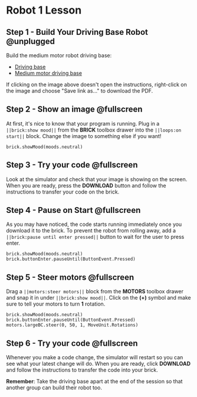 # Robot 1 Lesson

## Step 1 - Build Your Driving Base Robot @unplugged

Build the medium motor robot driving base:

* [Driving base](https://le-www-live-s.legocdn.com/sc/media/lessons/mindstorms-ev3/building-instructions/ev3-rem-driving-base-79bebfc16bd491186ea9c9069842155e.pdf)
* [Medium motor driving base](https://le-www-live-s.legocdn.com/sc/media/lessons/mindstorms-ev3/building-instructions/ev3-medium-motor-driving-base-e66e2fc0d917485ef1aa023e8358e7a7.pdf)

If clicking on the image above doesn't open the instructions, right-click on the image and choose "Save link as..." to download the PDF.

## Step 2 - Show an image @fullscreen

At first, it's nice to know that your program is running. Plug in a ``||brick:show mood||`` from the **BRICK** toolbox drawer
into the ``||loops:on start||`` block. Change the image to something else if you want!

```blocks
brick.showMood(moods.neutral)
```

## Step 3 - Try your code @fullscreen

Look at the simulator and check that your image is showing on the screen. When you are ready, press the **DOWNLOAD** button
and follow the instructions to transfer your code on the brick.

## Step 4 - Pause on Start @fullscreen

As you may have noticed, the code starts running immediately once you download it to the brick. To prevent the robot
from rolling away, add a ``||brick:pause until enter pressed||`` button to wait for the user to press enter.

```blocks
brick.showMood(moods.neutral)
brick.buttonEnter.pauseUntil(ButtonEvent.Pressed)
```

## Step 5 - Steer motors @fullscreen

Drag a ``||motors:steer motors||`` block from the **MOTORS** toolbox drawer and snap it in under ``||brick:show mood||``.
Click on the **(+)** symbol and make sure to tell your motors to turn **1** rotation.

```blocks
brick.showMood(moods.neutral)
brick.buttonEnter.pauseUntil(ButtonEvent.Pressed)
motors.largeBC.steer(0, 50, 1, MoveUnit.Rotations)
```

## Step 6 - Try your code @fullscreen

Whenever you make a code change, the simulator will restart so you can see what your latest change will do.
When you are ready, click **DOWNLOAD** and follow the instructions to transfer the code into your brick.

**Remember**: Take the driving base apart at the end of the session so that another group can build their robot too.